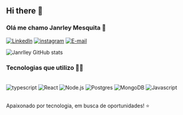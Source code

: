 ## Hi there 👋
### Olá me chamo Janrley Mesquita 🤙
[![Linkedln](https://img.shields.io/badge/LinkedIn-0077B5?style=for-the-badge&logo=linkedin&logoColor=white)](www.linkedin.com/in/janrley-mesquita-196650239)
[![instagram](https://img.shields.io/badge/Instagram-E4405F?style=for-the-badge&logo=instagram&logoColor=white)](https://www.instagram.com/janrlley_mesquita/)
[![E-mail](https://img.shields.io/badge/Gmail-D14836?style=for-the-badge&logo=gmail&logoColor=white)](janrleymesquita@gmail.com)

![Janrlley GitHub stats](https://github-readme-stats.vercel.app/api?username=Janrlley&show_icons=true&theme=tokyonight)

### Tecnologias que utilizo 👨‍💻
<div style="display: inline_block"><br/>
  <img align="center" alt="typescript" src="https://img.shields.io/badge/TypeScript-007ACC?style=for-the-badge&logo=typescript&logoColor=white"/>
  <img align="center" alt="React" src="https://img.shields.io/badge/React-20232A?style=for-the-badge&logo=react&logoColor=61DAFB"/>
  <img align="center" alt="Node.js" src="https://img.shields.io/badge/Node.js-43853D?style=for-the-badge&logo=node.js&logoColor=white"/>
  <img align="center" alt="Postgres" src="https://img.shields.io/badge/PostgreSQL-316192?style=for-the-badge&logo=postgresql&logoColor=white"/>
  <img align="center" alt="MongoDB" src="https://img.shields.io/badge/MongoDB-4EA94B?style=for-the-badge&logo=mongodb&logoColor=white"/>
  <img align="center" alt="Javascript" src="https://img.shields.io/badge/JavaScript-F7DF1E?style=for-the-badge&logo=javascript&logoColor=black"/>
</div><br/>

Apaixonado por tecnologia, em busca de oportunidades! ⭐

